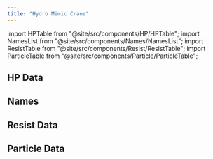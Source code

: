 ```yaml
---
title: "Hydro Mimic Crane"
---
```


import HPTable from "@site/src/components/HP/HPTable";
import NamesList from "@site/src/components/Names/NamesList";
import ResistTable from "@site/src/components/Resist/ResistTable";
import ParticleTable from "@site/src/components/Particle/ParticleTable";

## HP Data

<HPTable item_key="hydromimiccrane" data_src="enemy" />

## Names

<NamesList item_key="hydromimiccrane" data_src="enemy" />

## Resist Data

<ResistTable item_key="hydromimiccrane" data_src="enemy" />

## Particle Data

<ParticleTable item_key="hydromimiccrane" data_src="enemy" />